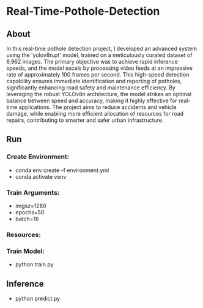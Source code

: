 # Real-Time-Pothole-Detection
## About
In this real-time pothole detection project, I developed an advanced system using the 'yolov8n.pt' model, trained on a meticulously curated dataset of 6,962 images. The primary objective was to achieve rapid inference speeds, and the model excels by processing video feeds at an impressive rate of approximately 100 frames per second. This high-speed detection capability ensures immediate identification and reporting of potholes, significantly enhancing road safety and maintenance efficiency. By leveraging the robust YOLOv8n architecture, the model strikes an optimal balance between speed and accuracy, making it highly effective for real-time applications. The project aims to reduce accidents and vehicle damage, while enabling more efficient allocation of resources for road repairs, contributing to smarter and safer urban infrastructure.

## Run
### Create Environment:
- conda env create -f environment.yml<br>
- conda activate venv

### Train Arguments:
- imgsz=1280
- epochs=50
- batch=16

### Resources:

### Train Model:
- python train.py

## Inference
- python predict.py

